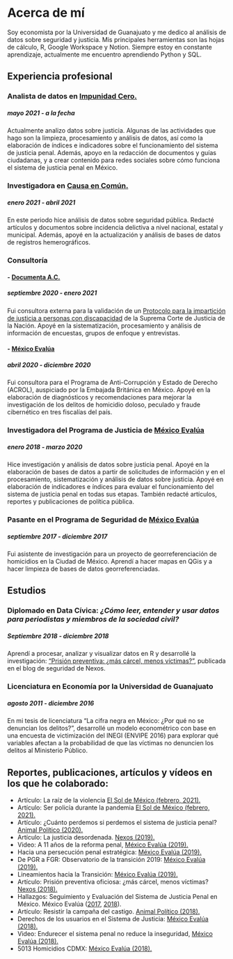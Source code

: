 # Acerca de mí

Soy economista por la Universidad de Guanajuato y me dedico al análisis de datos sobre seguridad y justicia. Mis principales herramientas son las hojas de cálculo, R, Google Workspace y Notion. Siempre estoy en constante aprendizaje, actualmente me encuentro aprendiendo Python y SQL.

## Experiencia profesional

### Analista de datos en [Impunidad Cero.](http://www.impunidadcero.org/)
##### mayo 2021 - a la fecha

Actualmente analizo datos sobre justicia. Algunas de las actividades que hago son la limpieza, procesamiento y análisis de datos, así como la elaboración de índices e indicadores sobre el funcionamiento del sistema de justicia penal. Además, apoyo en la redacción de documentos y guías ciudadanas, y a crear contenido para redes sociales sobre cómo funciona el sistema de justicia penal en México. 

### Investigadora en [Causa en Común.](http://causaencomun.org.mx/beta/)
##### enero 2021 - abril 2021

En este periodo hice análisis de datos sobre seguridad pública. Redacté artículos y documentos sobre incidencia delictiva a nivel nacional, estatal y municipal. Además, apoyé en la actualización y análisis de bases de datos de registros hemerográficos.

### Consultoría

#### - [Documenta A.C.](https://www.documenta.org.mx/)
##### septiembre 2020 - enero 2021

Fui consultora externa para la validación de un [Protocolo para la impartición de justicia a personas con discapacidad](https://www.scjn.gob.mx/registro/formulario/protocolo-personas-discapacidad/confirmation?token=sbYxbWrbRxAIvLk7vMpaEjH_7VY-amdUoMOVA8qK1Ls) de la Suprema Corte de Justicia de la Nación. Apoyé en la sistematización, procesamiento y análisis de información de encuestas, grupos de enfoque y entrevistas. 

#### - [México Evalúa](https://www.mexicoevalua.org/fallas-origen-indice-confiabilidad-la-estadistica-criminal-icec/)
##### abril 2020 - diciembre 2020

Fui consultora para el Programa de Anti-Corrupción y Estado de Derecho (ACROL), auspiciado por la Embajada Británica en México. Apoyé en la elaboración de diagnósticos y recomendaciones para mejorar la investigación de los delitos de homicidio doloso, peculado y fraude cibernético en tres fiscalías del país. 

### Investigadora del Programa de Justicia de [México Evalúa](https://www.mexicoevalua.org/fallas-origen-indice-confiabilidad-la-estadistica-criminal-icec/)
##### enero 2018 - marzo 2020

Hice investigación y análisis de datos sobre justicia penal. Apoyé en la elaboración de bases de datos a partir de solicitudes de información y en el procesamiento, sistematización y análisis de datos sobre justicia. Apoyé en elaboración de indicadores e índices para evaluar el funcionamiento del sistema de justicia penal en todas sus etapas. También redacté artículos, reportes y publicaciones de política pública. 

### Pasante en el Programa de Seguridad de [México Evalúa](https://www.mexicoevalua.org/fallas-origen-indice-confiabilidad-la-estadistica-criminal-icec/)
##### septiembre 2017 - diciembre 2017

Fui asistente de investigación para un proyecto de georreferenciación de homicidios en la Ciudad de México. Aprendí a hacer mapas en QGis y a hacer limpieza de bases de datos georreferenciadas. 


## Estudios

### Diplomado en Data Cívica: *¿Cómo leer, entender y usar datos para periodistas y miembros de la sociedad civil?*
##### Septiembre 2018 - diciembre 2018

Aprendí a procesar, analizar y visualizar datos en R y desarrollé la investigación: [“Prisión preventiva: ¿más cárcel, menos víctimas?”](https://seguridad.nexos.com.mx/?p=1144), publicada en el blog de seguridad de Nexos.

### Licenciatura en Economía por la Universidad de Guanajuato
##### agosto 2011 - diciembre 2016

En mi tesis de licenciatura “La cifra negra en México: ¿Por qué no se denuncian los delitos?”, desarrollé un modelo econométrico con base en una encuesta de victimización del INEGI (ENVIPE 2016) para explorar qué variables afectan a la probabilidad de que las víctimas no  denuncien los delitos al Ministerio Público.

## Reportes, publicaciones, artículos y vídeos en los que he colaborado:

* Artículo: La raíz de la violencia [El Sol de México (febrero, 2021).](https://www.animalpolitico.com/el-blog-de-causa-en-comun/la-raiz-de-la-violencia/)
* Artículo: Ser policía durante la pandemia [El Sol de México (febrero, 2021).](https://www.elsoldemexico.com.mx/analisis/ser-policia-durante-la-pandemia-6377669.html)
* Artículo: ¿Cuánto perdemos si perdemos el sistema de justicia penal? [Animal Político (2020).](https://www.animalpolitico.com/lo-que-mexico-evalua/cuanto-perdemos-si-perdemos-el-sistema-de-justicia-penal/)
* Artículo: La justicia desordenada. [Nexos (2019).](https://seguridad.nexos.com.mx/?p=1402)
* Video: A 11 años de la reforma penal, [México Evalúa (2019).](https://www.youtube.com/watch?v=TTSIWbd39nQ&t=00s)
* Hacia una persecución penal estratégica: [México Evalúa (2019).](https://www.mexicoevalua.org/hacia-una-persecucion-penal-estrategica-policy-brief-001/)
* De PGR a FGR: Observatorio de la transición 2019: [México Evalúa (2019).](https://www.mexicoevalua.org/de-pgr-a-fgr-observatorio-de-la-transicion-2019/)
* Lineamientos hacia la Transición: [México Evalúa (2019).](https://www.mexicoevalua.org/de-pgr-a-fgr-observatorio-de-la-transicion-2019/)
* Artículo: Prisión preventiva oficiosa: ¿más cárcel, menos víctimas? [Nexos (2018).](https://seguridad.nexos.com.mx/?p=1144)
* Hallazgos: Seguimiento y Evaluación del Sistema de Justicia Penal en México. México Evalúa ([2017](https://www.mexicoevalua.org/mexicoevalua/wp-content/uploads/2020/03/hallazgos2017.pdf), [2018](https://www.mexicoevalua.org/hallazgos-2018-seguimiento-evaluacion-del-sistema-justicia-penal-en-mexico/)).
* Artículo: Resistir la campaña del castigo.  [Animal Político (2018).](https://www.animalpolitico.com/lo-que-mexico-evalua/resistir-la-campana-del-castigo/)
* Derechos de los usuarios en el Sistema de Justicia: [México Evalúa (2018).](https://www.mexicoevalua.org/derechos-usuarios/)
* Video: Endurecer el sistema penal no reduce la inseguridad, [México Evalúa (2018).](https://www.youtube.com/watch?v=BNvq8X5HbJU&t=00s)
* 5013 Homicidios CDMX: [México Evalúa (2018).](https://www.mexicoevalua.org/5013-homicidios-cdmx/)
